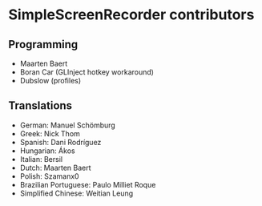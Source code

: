 SimpleScreenRecorder contributors
=================================

Programming
-----------

- Maarten Baert
- Boran Car (GLInject hotkey workaround)
- Dubslow (profiles)

Translations
------------

- German: Manuel Schömburg
- Greek: Nick Thom
- Spanish: Dani Rodríguez
- Hungarian: Ákos
- Italian: Bersil
- Dutch: Maarten Baert
- Polish: Szamanx0
- Brazilian Portuguese: Paulo Milliet Roque
- Simplified Chinese: Weitian Leung
